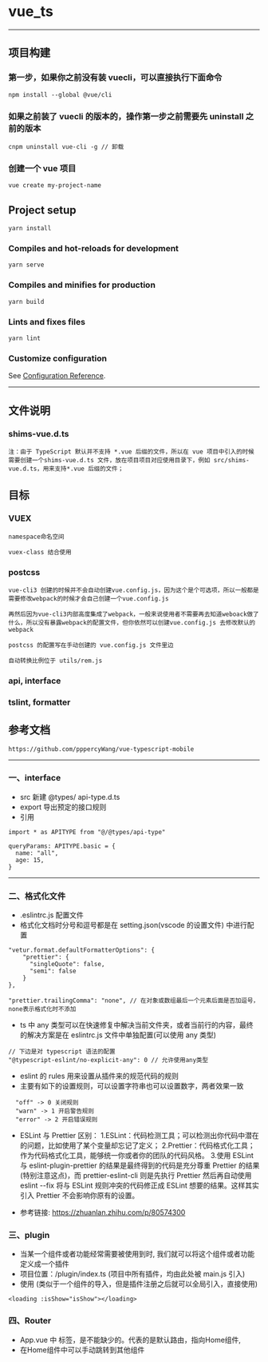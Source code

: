 # vue_ts

---

## 项目构建

### 第一步，如果你之前没有装 vuecli，可以直接执行下面命令

```
npm install --global @vue/cli
```

### 如果之前装了 vuecli 的版本的，操作第一步之前需要先 uninstall 之前的版本

```
cnpm uninstall vue-cli -g // 卸载
```

### 创建一个 vue 项目

```
vue create my-project-name
```

## Project setup

```
yarn install
```

### Compiles and hot-reloads for development

```
yarn serve
```

### Compiles and minifies for production

```
yarn build
```

### Lints and fixes files

```
yarn lint
```

### Customize configuration

See [Configuration Reference](https://cli.vuejs.org/config/).

---

## 文件说明

### shims-vue.d.ts

```
注：由于 TypeScript 默认并不支持 *.vue 后缀的文件，所以在 vue 项目中引入的时候需要创建一个shims-vue.d.ts 文件，放在项目项目对应使用目录下，例如 src/shims-vue.d.ts，用来支持*.vue 后缀的文件；
```

## 目标

### VUEX

```
namespace命名空间
```

```
vuex-class 结合使用
```

### postcss

```
vue-cli3 创建的时候并不会自动创建vue.config.js，因为这个是个可选项，所以一般都是需要修改webpack的时候才会自己创建一个vue.config.js

再然后因为vue-cli3内部高度集成了webpack，一般来说使用者不需要再去知道weboack做了什么，所以没有暴露webpack的配置文件，但你依然可以创建vue.config.js 去修改默认的webpack

postcss 的配置写在手动创建的 vue.config.js 文件里边

自动转换比例位于 utils/rem.js
```

### api, interface

### tslint, formatter

## 参考文档

```
https://github.com/pppercyWang/vue-typescript-mobile
```

---

### 一、interface

- src 新建 @types/ api-type.d.ts
- export 导出预定的接口规则
- 引用

```
import * as APITYPE from "@/@types/api-type"

queryParams: APITYPE.basic = {
  name: "all",
  age: 15,
}
```

---

### 二、格式化文件

- .eslintrc.js 配置文件
- 格式化文档时分号和逗号都是在 setting.json(vscode 的设置文件) 中进行配置

```
"vetur.format.defaultFormatterOptions": {
    "prettier": {
      "singleQuote": false,
      "semi": false
    }
},

"prettier.trailingComma": "none", // 在对象或数组最后一个元素后面是否加逗号，none表示格式化时不添加
```

- ts 中 any 类型可以在快速修复中解决当前文件夹，或者当前行的内容，最终的解决方案是在 eslintrc.js 文件中单独配置(可以使用 any 类型)

```
// 下边是对 typescript 语法的配置
"@typescript-eslint/no-explicit-any": 0 // 允许使用any类型
```

- eslint 的 rules 用来设置从插件来的规范代码的规则
- 主要有如下的设置规则，可以设置字符串也可以设置数字，两者效果一致

```
  "off" -> 0 关闭规则
  "warn" -> 1 开启警告规则
  "error" -> 2 开启错误规则
```
- ESLint 与 Prettier 区别：
1.ESLint：代码检测工具；可以检测出你代码中潜在的问题，比如使用了某个变量却忘记了定义；
2.Prettier：代码格式化工具；作为代码格式化工具，能够统一你或者你的团队的代码风格。
3.使用 ESLint 与 eslint-plugin-prettier 的结果是最终得到的代码是充分尊重 Prettier 的结果(特别注意这点)，而 prettier-eslint-cli 则是先执行 Prettier 然后再自动使用 eslint --fix 将与 ESLint 规则冲突的代码修正成 ESLint 想要的结果。这样其实引入 Prettier 不会影响你原有的设置。

- 参考链接: https://zhuanlan.zhihu.com/p/80574300


### 三、plugin

- 当某一个组件或者功能经常需要被使用到时, 我们就可以将这个组件或者功能定义成一个插件
- 项目位置：/plugin/index.ts (项目中所有插件，均由此处被 main.js 引入)
- 使用 (类似于一个组件的导入，但是插件注册之后就可以全局引入，直接使用)

```
<loading :isShow="isShow"></loading>
```

### 四、Router
- App.vue 中 <router-view /> 标签，是不能缺少的。代表的是默认路由，指向Home组件,
- 在Home组件中可以手动跳转到其他组件
